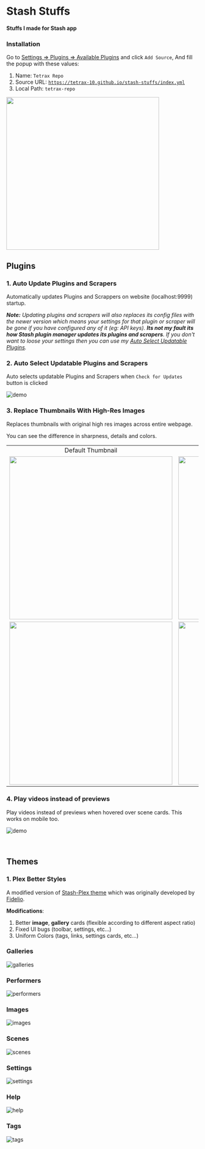 # Stash Stuffs

**Stuffs I made for Stash app**

### Installation

Go to [Settings => Plugins => Available Plugins](http://localhost:9999/settings?tab=plugins) and click `Add Source`, And fill the popup with these values:

1. Name: `Tetrax Repo`
2. Source URL: [`https://tetrax-10.github.io/stash-stuffs/index.yml`](https://tetrax-10.github.io/stash-stuffs/index.yml)
3. Local Path: `tetrax-repo`

<img src="https://raw.githubusercontent.com/Tetrax-10/stash-stuffs/main/assets/installation/add-repo.png" style="width: 400px; height: auto;">

## Plugins

### 1. Auto Update Plugins and Scrapers

Automatically updates Plugins and Scrappers on website (localhost:9999) startup.

_**Note:** Updating plugins and scrapers will also replaces its config files with the newer version which means your settings for that plugin or scraper will be gone if you have configured any of it (eg: API keys). **Its not my fault its how Stash plugin manager updates its plugins and scrapers**. If you don't want to loose your settings then you can use my [Auto Select Updatable Plugins](https://github.com/Tetrax-10/stash-stuffs?tab=readme-ov-file#2-auto-select-updatable-plugins-and-scrapers)._

### 2. Auto Select Updatable Plugins and Scrapers

Auto selects updatable Plugins and Scrapers when `Check for Updates` button is clicked

![demo](https://raw.githubusercontent.com/Tetrax-10/stash-stuffs/main/assets/AutoSelectUpdatablePlugins/demo.gif)

### 3. Replace Thumbnails With High-Res Images

Replaces thumbnails with original high res images across entire webpage.

You can see the difference in sharpness, details and colors.

<table>
  <tr align="center">
    <td>Default Thumbnail</td>
     <td>Replaced Image by the plugin</td>
  </tr>
  <tr>
    <td><img src="https://raw.githubusercontent.com/Tetrax-10/stash-stuffs/main/assets/replace-thumbnails-with-images/thumbnail.jpeg" style="width: 427px; height: auto;"></td>
    <td><img src="https://raw.githubusercontent.com/Tetrax-10/stash-stuffs/main/assets/replace-thumbnails-with-images/original.jpg" style="width: 427px; height: auto;"></td>
  </tr>
  <tr>
    <td><img src="https://raw.githubusercontent.com/Tetrax-10/stash-stuffs/main/assets/replace-thumbnails-with-images/closeup/thumbnail.jpeg" style="width: 427px; height: auto;"></td>
    <td><img src="https://raw.githubusercontent.com/Tetrax-10/stash-stuffs/main/assets/replace-thumbnails-with-images/closeup/original.jpg" style="width: 427px; height: auto;"></td>
  </tr>
</table>

### 4. Play videos instead of previews

Play videos instead of previews when hovered over scene cards. This works on mobile too.

![demo](https://raw.githubusercontent.com/Tetrax-10/stash-stuffs/main/assets/play-videos-instead-of-previews/demo.gif)

</br>

## Themes

### 1. Plex Better Styles

A modified version of [Stash-Plex theme](https://docs.stashapp.cc/user-interface-ui/themes/plex/) which was originally developed by [Fidelio](https://github.com/f1delio).

**Modifications**:

1. Better **image**, **gallery** cards (flexible according to different aspect ratio)
2. Fixed UI bugs (toolbar, settings, etc...)
3. Uniform Colors (tags, links, settings cards, etc...)

### Galleries

![galleries](https://raw.githubusercontent.com/Tetrax-10/stash-stuffs/main/assets/plex-better-styles/galleries.png)

### Performers

![performers](https://raw.githubusercontent.com/Tetrax-10/stash-stuffs/main/assets/plex-better-styles/performers.png)

### Images

![images](https://raw.githubusercontent.com/Tetrax-10/stash-stuffs/main/assets/plex-better-styles/images.png)

### Scenes

![scenes](https://raw.githubusercontent.com/Tetrax-10/stash-stuffs/main/assets/plex-better-styles/scenes.png)

### Settings

![settings](https://raw.githubusercontent.com/Tetrax-10/stash-stuffs/main/assets/plex-better-styles/settings.png)

### Help

![help](https://raw.githubusercontent.com/Tetrax-10/stash-stuffs/main/assets/plex-better-styles/help.png)

### Tags

![tags](https://raw.githubusercontent.com/Tetrax-10/stash-stuffs/main/assets/plex-better-styles/tags.png)
